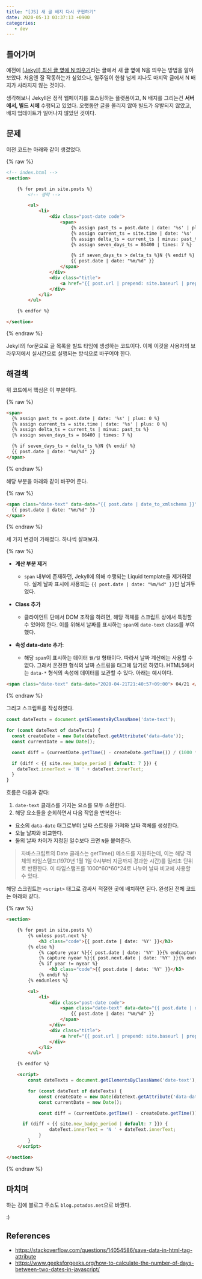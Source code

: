 ```yaml
---
title: "[JS] 새 글 배지 다시 구현하기"
date: 2020-05-13 03:37:13 +0900
categories:
   - dev
---
```


## 들어가며

예전에 [[Jekyll] 최신 글 옆에 N 띄우기](https://blog.potados.net/dev/mark-new-posts/)라는 글에서 새 글 옆에 N을 띄우는 방법을 알아보았다. 처음엔 잘 작동하는가 싶었으나, 일주일이 한참 넘게 지나도 마지막 글에서 N 배지가 사라지지 않는 것이다.

생각해보니 Jekyll은 정적 웹페이지를 호스팅하는 플랫폼이고, N 배지를 그리는건 **서버에서, 빌드 시에** 수행되고 있었다. 오랫동안 글을 올리지 않아 빌드가 유발되지 않았고, 배지 업데이트가 일어나지 않았던 것이다.

## 문제

이전 코드는 아래와 같이 생겼었다.

{% raw %}
~~~html
<!-- index.html -->
<section>

	{% for post in site.posts %}
		<!-- 생략 -->

		<ul>
			<li>
				<div class="post-date code">
					<span>
						{% assign past_ts = post.date | date: '%s' | plus: 0 %}
						{% assign current_ts = site.time | date: '%s' | plus: 0 %}
						{% assign delta_ts = current_ts | minus: past_ts %}
						{% assign seven_days_ts = 86400 | times: 7 %}

						{% if seven_days_ts > delta_ts %}N {% endif %}
						{{ post.date | date: "%m/%d" }}
					</span>
				</div>
				<div class="title">
					<a href="{{ post.url | prepend: site.baseurl | prepend: site.url }}">{{ post.title }}</a>
				</div>
			</li>
		</ul>

	{% endfor %}

</section>
~~~
{% endraw %}

Jekyll의 for문으로 글 목록을 빌드 타임에 생성하는 코드이다. 이제 이것을 사용자의 브라우저에서 실시간으로 실행되는 방식으로 바꾸어야 한다.

## 해결책

위 코드에서 핵심은 이 부분이다.

{% raw %}
~~~html
<span>
  {% assign past_ts = post.date | date: '%s' | plus: 0 %}
  {% assign current_ts = site.time | date: '%s' | plus: 0 %}
  {% assign delta_ts = current_ts | minus: past_ts %}
  {% assign seven_days_ts = 86400 | times: 7 %}

  {% if seven_days_ts > delta_ts %}N {% endif %}
  {{ post.date | date: "%m/%d" }}
</span>
~~~
{% endraw %}

해당 부분을 아래와 같이 바꾸어 준다.

{% raw %}
~~~html
<span class="date-text" data-date="{{ post.date | date_to_xmlschema }}">
  {{ post.date | date: "%m/%d" }}
</span>
~~~
{% endraw %}

세 가지 변경이 가해졌다. 하나씩 살펴보자.

{% raw %}
- **계산 부분 제거**
  - `span` 내부에 존재하던, Jekyll에 의해 수행되는 Liquid template을 제거하였다. 실제 날짜 표시에 사용되는 `{{ post.date | date: "%m/%d" }}`만 남겨두었다.

- **Class 추가**
  - 클라이언트 단에서 DOM 조작을 하려면, 해당 객체를 스크립트 상에서 특정할 수 있어야 한다. 이를 위해서 날짜를 표시하는 `span`에 `date-text` class를 부여했다.

- **속성 data-date 추가**:
  - 해당 `span`이 표시하는 데이터 `월/일` 형태이다. 따라서 날짜 계산에는 사용할 수 없다. 그래서 온전한 형식의 날짜 스트링을 태그에 담기로 하였다. HTML5에서는 `data-*` 형식의 속성에 데이터를 보관할 수 있다. 아래는 예시이다.
~~~html
<span class="date-text" data-date="2020-04-21T21:40:57+09:00"> 04/21 </span>
~~~

{% endraw %}

그리고 스크립트를 작성하였다.

~~~js
const dateTexts = document.getElementsByClassName('date-text');

for (const dateText of dateTexts) {
  const createDate = new Date(dateText.getAttribute('data-date'));
  const currentDate = new Date();

  const diff = (currentDate.getTime() - createDate.getTime()) / (1000 * 86400);

  if (diff < {{ site.new_badge_period | default: 7 }}) {
    dateText.innerText = 'N ' + dateText.innerText;
  }
}
~~~

흐름은 다음과 같다:
1. `date-text` 클래스를 가지는 요소를 모두 소환한다.
2. 해당 요소들을 순회하면서 다음 작업을 반복한다:
  - 요소의 `data-date` 태그로부터 날짜 스트링을 가져와 날짜 객체를 생성한다.
  - 오늘 날짜와 비교한다.
  - 둘의 날짜 차이가 지정된 일수보다 크면 `N`을 붙여준다.

> 자바스크립트의 Date 클래스는 getTime() 메소드를 지원하는데, 이는 해당 객체의 타임스탬프(1970년 1월 1일 0시부터 지금까지 경과한 시간)를 밀리초 단위로 반환한다. 이 타임스탬프를 1000\*60\*60\*24로 나누어 날짜 비교에 사용할 수 있다.

해당 스크립트는 `<script>` 태그로 감싸서 적절한 곳에 배치하면 된다. 완성된 전체 코드는 아래와 같다.

{% raw %}
~~~html
<section>

	{% for post in site.posts %}
		{% unless post.next %}
			<h3 class="code">{{ post.date | date: '%Y' }}</h3>
		{% else %}
			{% capture year %}{{ post.date | date: '%Y' }}{% endcapture %}
			{% capture nyear %}{{ post.next.date | date: '%Y' }}{% endcapture %}
			{% if year != nyear %}
				<h3 class="code">{{ post.date | date: '%Y' }}</h3>
			{% endif %}
		{% endunless %}

		<ul>
			<li>
				<div class="post-date code">
					<span class="date-text" data-date="{{ post.date | date_to_xmlschema }}">
						{{ post.date | date: "%m/%d" }}
					</span>
				</div>
				<div class="title">
					<a href="{{ post.url | prepend: site.baseurl | prepend: site.url }}">{{ post.title }}</a>
				</div>
			</li>
		</ul>

	{% endfor %}

	<script>
		const dateTexts = document.getElementsByClassName('date-text');

		for (const dateText of dateTexts) {
			const createDate = new Date(dateText.getAttribute('data-date'));
			const currentDate = new Date();

			const diff = (currentDate.getTime() - createDate.getTime()) / (1000 * 86400);

      if (diff < {{ site.new_badge_period | default: 7 }}) {
				dateText.innerText = 'N ' + dateText.innerText;
			}
		}
	</script>

</section>
~~~
{% endraw %}

## 마치며

하는 김에 블로그 주소도 `blog.potados.net`으로 바꿨다.

:)

## References

- https://stackoverflow.com/questions/14054586/save-data-in-html-tag-attribute
- https://www.geeksforgeeks.org/how-to-calculate-the-number-of-days-between-two-dates-in-javascript/
